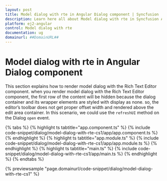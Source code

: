```yaml
---
layout: post
title: Model dialog with rte in Angular Dialog component | Syncfusion
description: Learn here all about Model dialog with rte in Syncfusion Angular Dialog component of Syncfusion Essential JS 2 and more.
platform: ej2-angular
control: Model dialog with rte 
documentation: ug
domainurl: ##DomainURL##
---
```


# Model dialog with rte in Angular Dialog component

This section explains how to render model dialog with the Rich Text Editor component. when you render model dialog with the Rich Text Editor component, the first row of the content will be hidden because the dialog container and its wrapper elements are styled with display as none. so, the editor’s toolbar does not get proper offset width and rendered above the edit area container. In this scenario, we could use the `refreshUI` method on the Dialog `open` event.

{% tabs %}
{% highlight ts tabtitle="app.component.ts" %}
{% include code-snippet/dialog/model-dialog-with-rte-cs1/app/app.component.ts %}
{% endhighlight %}
{% highlight ts tabtitle="app.module.ts" %}
{% include code-snippet/dialog/model-dialog-with-rte-cs1/app/app.module.ts %}
{% endhighlight %}
{% highlight ts tabtitle="main.ts" %}
{% include code-snippet/dialog/model-dialog-with-rte-cs1/app/main.ts %}
{% endhighlight %}
{% endtabs %}
  
{% previewsample "page.domainurl/code-snippet/dialog/model-dialog-with-rte-cs1" %}